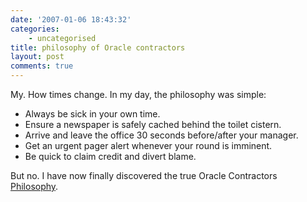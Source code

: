 ```yaml
---
date: '2007-01-06 18:43:32'
categories:
    - uncategorised
title: philosophy of Oracle contractors
layout: post
comments: true
---
```


My. How times change. In my day, the philosophy was simple:

-   Always be sick in your own time.
-   Ensure a newspaper is safely cached behind the toilet cistern.
-   Arrive and leave the office 30 seconds before/after your manager.
-   Get an urgent pager alert whenever your round is imminent.
-   Be quick to claim credit and divert blame.

But no. I have now finally discovered the true Oracle Contractors
[Philosophy](http://www.oraclecontractors.com/philosophy.php).
